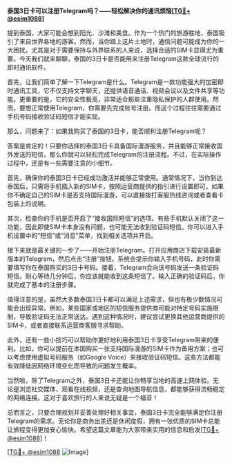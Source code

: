**泰国3日卡可以注册Telegram吗？——轻松解决你的通讯烦恼[[TG💪+ @esim1088](https://t.me/s/esim1088)]**

提到泰国，大家可能会想到阳光、沙滩和美食。作为一个热门的旅游胜地，泰国吸引了来自世界各地的游客。然而，当你踏上这片土地时，通信问题可能成为你的一大困扰。尤其是对于需要保持与外界联系的人来说，选择合适的SIM卡显得尤为重要。今天我们就来聊聊，泰国的3日卡是否能用来注册Telegram这款全球流行的即时通讯软件。

首先，让我们简单了解一下Telegram是什么。Telegram是一款功能强大的加密即时通讯工具，它不仅支持文字聊天，还提供语音通话、视频会议以及文件共享等功能。更重要的是，它的安全性极高，非常适合那些注重隐私保护的人群使用。然而，要想正常使用Telegram，你需要先完成账号注册。而这个过程往往需要通过手机号码接收验证码短信才能实现。

那么，问题来了：如果我购买了泰国的3日卡，能否顺利注册Telegram呢？

答案是肯定的！只要你选择的泰国3日卡具备国际漫游服务，并且能够正常接收国外发送的短信，那么你就可以轻松完成Telegram的注册流程。不过，在实际操作过程中，还是有一些需要注意的小细节。

首先，确保你的泰国3日卡已经成功激活并能够正常使用。通常情况下，当你到达泰国后，只需将手机插入新的SIM卡，按照运营商提供的指引进行设置即可。如果你不确定自己的SIM卡是否支持国际漫游，可以直接拨打客服热线咨询或者查看卡包装上的说明。

其次，检查你的手机是否开启了“接收国际短信”的选项。有些手机默认关闭了这一功能，因此即使SIM卡本身没有问题，也可能无法收到验证码短信。你可以进入手机设置中的“短信”或“消息”菜单，找到相关选项并开启。

接下来就是最关键的一步了——开始注册Telegram。打开应用商店下载安装最新版本的Telegram，然后点击“注册”按钮。系统会提示你输入手机号码，此时你需要填写你在泰国购买的3日卡号码。接着，Telegram会向该号码发送一条验证码短信。耐心等待几分钟后，你应该就能收到这条短信了。输入正确的验证码后，你就完成了基本的注册步骤。

值得注意的是，虽然大多数泰国3日卡都可以满足上述需求，但也有极少数情况可能会出现异常。例如，某些国家或地区的短信服务提供商可能对特定号码实施限制，导致验证码无法正常送达。遇到这种情况时，建议尝试更换其他运营商提供的SIM卡，或者直接联系运营商客服寻求帮助。

此外，还有一些小技巧可以帮助你更好地利用泰国3日卡享受Telegram带来的便利。比如，你可以提前在本国购买一张支持国际漫游的SIM卡作为备用方案；也可以考虑使用虚拟号码服务（如Google Voice）来接收验证码短信。这些方法都能有效降低因网络环境变化而导致的问题发生概率。

当然啦，除了Telegram之外，泰国3日卡还能让你畅享当地的高速上网体验。无论是浏览社交媒体、观看在线视频，还是查询地图导航信息，都能够获得流畅稳定的网络连接。这对于喜欢旅行的人来说无疑是一个福音！

总而言之，只要合理规划并妥善处理好相关事宜，泰国3日卡完全能够满足你注册Telegram的需求。无论你是商务出差还是休闲度假，拥有一张优质的SIM卡总能让旅程变得更加安心愉快。希望这篇文章能为大家带来实用的信息和启发[[TG💪+ @esim1088](https://t.me/s/esim1088)]！

[[TG💪+ @esim1088](https://t.me/s/esim1088) ![Image](https://i.postimg.cc/4NQfJmqS/Snipaste-2025-05-13-00-14-12.png)]